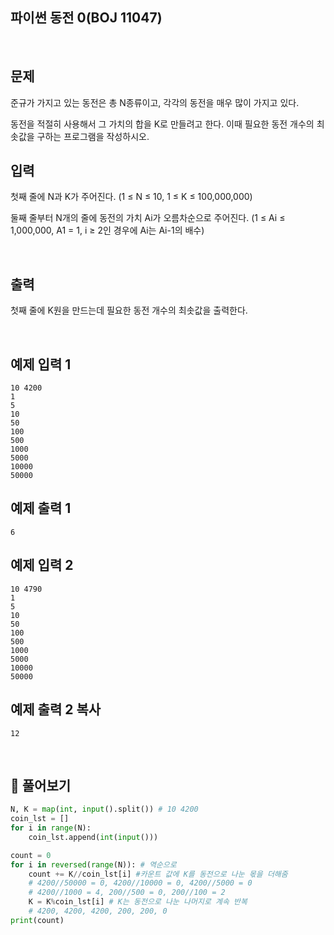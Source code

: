 ## 파이썬 동전 0(BOJ 11047)

<br>

## 문제

준규가 가지고 있는 동전은 총 N종류이고, 각각의 동전을 매우 많이 가지고 있다.

동전을 적절히 사용해서 그 가치의 합을 K로 만들려고 한다. 이때 필요한 동전 개수의 최솟값을 구하는 프로그램을 작성하시오.

## 입력

첫째 줄에 N과 K가 주어진다. (1 ≤ N ≤ 10, 1 ≤ K ≤ 100,000,000)

둘째 줄부터 N개의 줄에 동전의 가치 Ai가 오름차순으로 주어진다. (1 ≤ Ai ≤ 1,000,000, A1 = 1, i ≥ 2인 경우에 Ai는 Ai-1의 배수)

<br>

## 출력

첫째 줄에 K원을 만드는데 필요한 동전 개수의 최솟값을 출력한다.

<br>

## 예제 입력 1

```
10 4200
1
5
10
50
100
500
1000
5000
10000
50000
```

## 예제 출력 1

```
6
```

## 예제 입력 2

```
10 4790
1
5
10
50
100
500
1000
5000
10000
50000
```

## 예제 출력 2 복사

```
12
```

<br>

## 📝 풀어보기

``` python
N, K = map(int, input().split()) # 10 4200
coin_lst = []
for i in range(N):
    coin_lst.append(int(input()))

count = 0
for i in reversed(range(N)): # 역순으로 
    count += K//coin_lst[i] #카운트 값에 K를 동전으로 나눈 몫을 더해줌
    # 4200//50000 = 0, 4200//10000 = 0, 4200//5000 = 0
    # 4200//1000 = 4, 200//500 = 0, 200//100 = 2
    K = K%coin_lst[i] # K는 동전으로 나눈 나머지로 계속 반복
    # 4200, 4200, 4200, 200, 200, 0
print(count)
```

